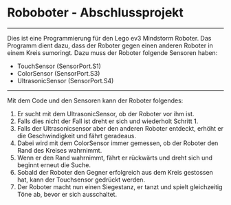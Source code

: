 # Roboboter - Abschlussprojekt
---
Dies ist eine Programmierung für den Lego ev3 Mindstorm Roboter. Das Programm dient dazu, dass der Roboter gegen einen anderen Roboter in einem Kreis sumoringt. Dazu muss der Roboter folgende Sensoren haben: 
- TouchSensor (SensorPort.S1) 
- ColorSensor (SensorPort.S3)
- UltrasonicSensor (SensorPort.S4)
---
Mit dem Code und den Sensoren kann der Roboter folgendes: 
1. Er sucht mit dem UltrasonicSensor, ob der Roboter vor ihm ist. 
2. Falls dies nicht der Fall ist dreht er sich und wiederholt Schritt 1.
3. Falls der Ultrasonicsensor aber den anderen Roboter entdeckt, erhöht er die Geschwindigkeit und fährt geradeaus. 
4. Dabei wird mit dem ColorSensor immer gemessen, ob der Roboter den Rand des Kreises wahrnimmt.
5. Wenn er den Rand wahrnimmt, fährt er rückwärts und dreht sich und beginnt erneut die Suche.
6. Sobald der Roboter den Gegner erfolgreich aus dem Kreis gestossen hat, kann der Touchsensor gedrückt werden.
7. Der Roboter macht nun einen Siegestanz, er tanzt und spielt gleichzeitig Töne ab, bevor er sich ausschaltet. 
